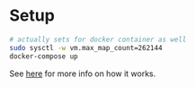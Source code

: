 # Setup

```bash
# actually sets for docker container as well
sudo sysctl -w vm.max_map_count=262144
docker-compose up
```

See [here](https://github.com/RyanQuey/stack-docs/tree/master/docs/en/getting-started) for more info on how it works.
